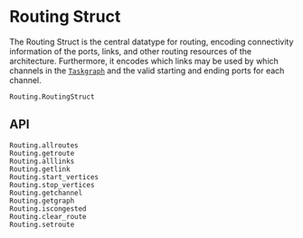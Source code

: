 # Routing Struct

The Routing Struct is the central datatype for routing, encoding connectivity
information of the ports, links, and other routing resources of the 
architecture. Furthermore, it encodes which links may be used by which channels
in the [`Taskgraph`](@ref) and the valid starting and ending ports for each
channel.

```@docs
Routing.RoutingStruct
```

## API

```@docs
Routing.allroutes
Routing.getroute
Routing.alllinks
Routing.getlink
Routing.start_vertices
Routing.stop_vertices
Routing.getchannel
Routing.getgraph
Routing.iscongested
Routing.clear_route
Routing.setroute
```
